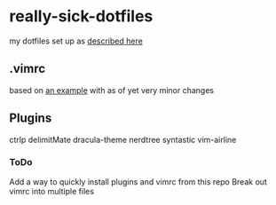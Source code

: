 # really-sick-dotfiles

my dotfiles set up as [described here](https://developer.atlassian.com/blog/2016/02/best-way-to-store-dotfiles-git-bare-repo/)

## .vimrc 

based on [an example](http://vim.wikia.com/wiki/Example_vimrc) with as of yet very minor changes

## Plugins

ctrlp
delimitMate
dracula-theme
nerdtree
syntastic
vim-airline

### ToDo

Add a way to quickly install plugins and vimrc from this repo
Break out vimrc into multiple files

